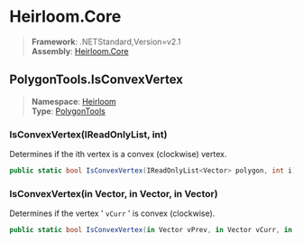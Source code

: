 # Heirloom.Core

> **Framework**: .NETStandard,Version=v2.1  
> **Assembly**: [Heirloom.Core][0]  

## PolygonTools.IsConvexVertex

> **Namespace**: [Heirloom][0]  
> **Type**: [PolygonTools][1]  

### IsConvexVertex(IReadOnlyList<Vector>, int)

Determines if the ith vertex is a convex (clockwise) vertex.

```cs
public static bool IsConvexVertex(IReadOnlyList<Vector> polygon, int i)
```

### IsConvexVertex(in Vector, in Vector, in Vector)

Determines if the vertex ' `vCurr` ' is convex (clockwise).

```cs
public static bool IsConvexVertex(in Vector vPrev, in Vector vCurr, in Vector vNext)
```

[0]: ../Heirloom.Core.md
[1]: Heirloom.PolygonTools.md
